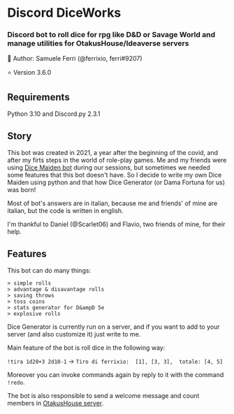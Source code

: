 # Discord DiceWorks
###  Discord bot to roll dice for rpg like D&amp;D or Savage World and manage utilities for OtakusHouse/Ideaverse servers

:dragon: Author: Samuele Ferri (@ferrixio, ferri#9207)

:star: Version 3.6.0

## Requirements

Python 3.10 and Discord.py 2.3.1

## Story

This bot was created in 2021, a year after the beginning of the covid, and after my firts steps in the world of role-play games. Me and my friends were using [Dice Maiden bot](https://alternative.me/discord/bots/dice-maiden) during our sessions, but sometimes we needed some features that this bot doesn't have.
So I decide to write my own Dice Maiden using python and that how Dice Generator (or Dama Fortuna for us) was born!

Most of bot's answers are in italian, because me and friends' of mine are italian, but the code is written in english.

I'm thankful to Daniel (@Scarlet06) and Flavio, two friends of mine, for their help.

## Features

This bot can do many things:

    > simple rolls
    > advantage & disavantage rolls
    > saving throws
    > toss coins
    > stats generator for D&ampD 5e
    > explosive rolls

Dice Generator is currently run on a server, and if you want to add to your server (and also customize it) just write to me.

Main feature of the bot is roll dice in the following way:

`!tira 1d20+3 2d10-1` -> `Tiro di ferrixio:  [1], [3, 3],  totale: [4, 5]`

Moreover you can invoke commands again by reply to it with the command `!redo`.

The bot is also responsible to send a welcome message and count members in [OtakusHouse server](https://discord.gg/9e4HPeWhbf).

